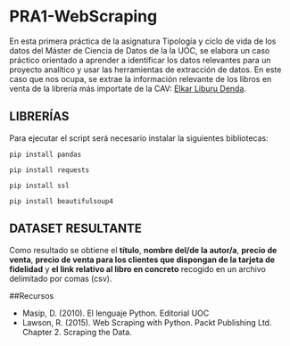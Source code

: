 # PRA1-WebScraping

En esta primera práctica de la asignatura Tipología y ciclo de vida de los datos del Máster de Ciencia de Datos de la la UOC, se elabora un caso práctico orientado a aprender a identificar los datos relevantes para un proyecto analítico y usar las herramientas de extracción de datos. En este caso que nos ocupa, se extrae la información relevante de los libros en venta de la librería más importate de la CAV: [Elkar Liburu Denda](https://www.elkar.eus/).

## LIBRERÍAS

Para ejecutar el script será necesario instalar la siguientes bibliotecas:

`pip install pandas` 

`pip install requests`

`pip install ssl`

`pip install beautifulsoup4`

## DATASET RESULTANTE

Como resultado se obtiene el **título**, **nombre del/de la autor/a**, **precio de venta**, **precio de venta para los clientes que dispongan de la tarjeta de fidelidad** y **el link relativo al libro en concreto** recogido en un archivo delimitado por comas (csv). 


##Recursos
<ul>
  <li>Masip, D. (2010). El lenguaje Python. Editorial UOC</li>
  <li>Lawson, R. (2015). Web Scraping with Python. Packt Publishing Ltd. Chapter 2. Scraping the Data.</li>
</ul>
